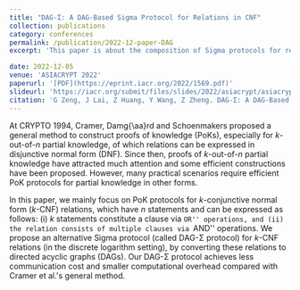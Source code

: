 ```yaml
---
title: "DAG-Σ: A DAG-Based Sigma Protocol for Relations in CNF"
collection: publications
category: conferences
permalink: /publication/2022-12-paper-DAG
excerpt: 'This paper is about the composition of Sigma protocols for relations in CNF.'

date: 2022-12-05
venue: 'ASIACRYPT 2022'
paperurl: '[PDF](https://eprint.iacr.org/2022/1569.pdf)'
slideurl: 'https://iacr.org/submit/files/slides/2022/asiacrypt/asiacrypt2022/276/slides.pdf'
citation: 'G Zeng, J Lai, Z Huang, Y Wang, Z Zheng. DAG-Σ: A DAG-Based Sigma Protocol for Relations in CNF. ASIACRYPT 2022'
---
```

At CRYPTO 1994, Cramer, Damg{\aa}rd and Schoenmakers proposed a general method to construct proofs of  knowledge (PoKs), especially for $k$-out-of-$n$ partial knowledge, of which relations can be expressed in disjunctive normal form (DNF). Since then, proofs of $k$-out-of-$n$ partial knowledge have attracted much attention and some efficient constructions have been proposed. However, many practical scenarios require efficient PoK protocols for partial knowledge in other forms.

In this paper, we mainly focus on PoK protocols for $k$-conjunctive normal form ($k$-CNF) relations, which have $n$ statements and can be expressed as follows: (i) $k$ statements constitute a clause via ``OR'' operations, and (ii) the relation consists of multiple clauses via ``AND'' operations. We propose an alternative Sigma protocol (called DAG-Σ protocol) for $k$-CNF relations (in the discrete logarithm setting), by converting these  relations to  directed acyclic graphs (DAGs).  Our DAG-Σ protocol achieves less communication cost and smaller computational overhead compared with Cramer et al.\'s general method.
